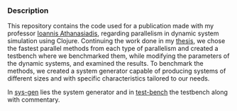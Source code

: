 ### Description
This repository contains the code used for a publication made with my professor [Ioannis Athanasiadis](http://www.athanasiadis.info/), regarding parallelism in dynamic system simulation using Clojure. Continuing the work done in my [thesis](https://github.com/chrispyl/Thesis_Systems_Dynamic_Modeling_with_Clojure),
we chose the fastest parallel methods from each type of parallelism and created a testbench where we benchmarked them, while  modifying the parameters of the dynamic systems, and examined the results. To benchmark the methods, we created a system generator capable of producing systems of different sizes and with specific characteristics tailored to our needs. 

In [sys-gen](https://github.com/chrispyl/Publication_code/tree/master/sys-gen) lies the system generator and in [test-bench](https://github.com/chrispyl/Publication_code/tree/master/test-bench) the testbench along with commentary.
